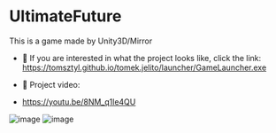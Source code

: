 # UltimateFuture
 This is a game made by Unity3D/Mirror 
- 👀 If you are interested in what the project looks like, click the link: https://tomsztyl.github.io/tomek.jelito/launcher/GameLauncher.exe

- 👀 Project video:
- https://youtu.be/8NM_q1le4QU

![image](https://user-images.githubusercontent.com/60610578/116785813-c9f71c80-aa9b-11eb-87d5-bd8d5ab95342.png)
![image](https://user-images.githubusercontent.com/60610578/116785851-00cd3280-aa9c-11eb-975f-6187b0299f22.png)

